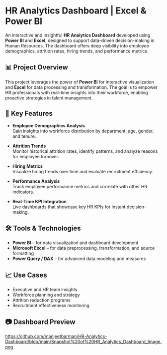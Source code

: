 # HR Analytics Dashboard | Excel & Power BI

An interactive and insightful **HR Analytics Dashboard** developed using **Power BI** and **Excel**, designed to support data-driven decision-making in Human Resources. The dashboard offers deep visibility into employee demographics, attrition rates, hiring trends, and performance metrics.

## 📊 Project Overview

This project leverages the power of **Power BI** for interactive visualization and **Excel** for data processing and transformation. The goal is to empower HR professionals with real-time insights into their workforce, enabling proactive strategies in talent management.

## 🚀 Key Features

- **Employee Demographics Analysis**  
  Gain insights into workforce distribution by department, age, gender, and tenure.

- **Attrition Trends**  
  Monitor historical attrition rates, identify patterns, and analyze reasons for employee turnover.

- **Hiring Metrics**  
  Visualize hiring trends over time and evaluate recruitment efficiency.

- **Performance Analysis**  
  Track employee performance metrics and correlate with other HR indicators.

- **Real-Time KPI Integration**  
  Live dashboards that showcase key HR KPIs for instant decision-making.

## 🛠 Tools & Technologies

- **Power BI** – for data visualization and dashboard development  
- **Microsoft Excel** – for data preprocessing, transformation, and source formatting  
- **Power Query / DAX** – for advanced data modeling and measures  

## 📈 Use Cases

- Executive and HR team insights  
- Workforce planning and strategy  
- Attrition reduction programs  
- Recruitment effectiveness monitoring

## 📷 Dashboard Preview

https://github.com/manjeetbarman/HR-Analytics-Dashboard/blob/main/Snapshot%20of%20HR_Analytics_Dashboard_Image.png
